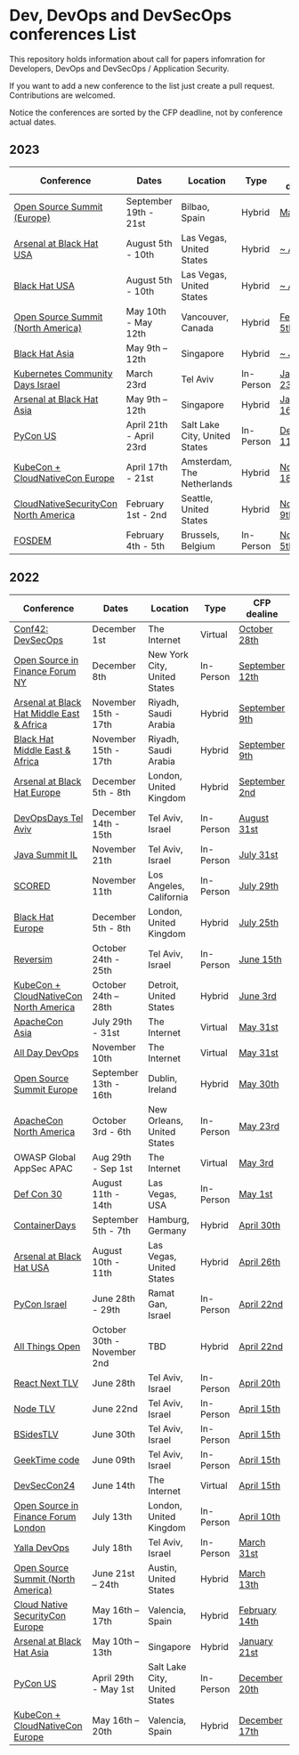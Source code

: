 
# Dev, DevOps and DevSecOps conferences List
This repository holds information about call for papers infomration for Developers, DevOps and DevSecOps / Application Security.

If you want to add a new conference to the list just create a pull request. Contributions are welcomed.

Notice the conferences are sorted by the CFP deadline, not by conference actual dates. 

## 2023
| Conference | Dates | Location | Type | CFP dealine  |
| --- | --- | --- | --- | ---  |
| [Open Source Summit (Europe)](https://events.linuxfoundation.org/open-source-summit-north-america/) | September 19th - 21st | Bilbao, Spain | Hybrid| [May 2nd](https://events.linuxfoundation.org/open-source-summit-europe/program/cfp/) |
| [Arsenal at Black Hat USA](https://www.blackhat.com/us-23/arsenal-overview.html) | August 5th - 10th | Las Vegas, United States | Hybrid| [~ April](https://usa-arsenal-cfp.blackhat.com/) |
| [Black Hat USA](https://www.blackhat.com/us-23/) | August 5th - 10th | Las Vegas, United States | Hybrid| [~ April](https://www.blackhat.com/us-23/call-for-papers.html/) |
| [Open Source Summit (North America)](https://events.linuxfoundation.org/open-source-summit-north-america/) | May 10th - May 12th| Vancouver, Canada | Hybrid| [February 5th](https://events.linuxfoundation.org/open-source-summit-north-america/program/cfp/) |
| [Black Hat Asia](https://www.blackhat.com/asia-23) | May 9th – 12th | Singapore | Hybrid| [~ January](https://www.blackhat.com/asia-23/call-for-papers.html) |
| [Kubernetes Community Days Israel](https://community.cncf.io/events/details/cncf-kcd-israel-2023-presents-kcd-israel-2023/) | March 23rd | Tel Aviv | In-Person | [January 23rd](https://kcd.smapply.io/prog/kubernetes_community_days_israel_2023/) |
| [Arsenal at Black Hat Asia](https://www.blackhat.com/asia-23/arsenal-overview.html) | May 9th – 12th | Singapore | Hybrid| [January 16th](https://asia-arsenal-cfp.blackhat.com/) |
| [PyCon US](https://us.pycon.org/) | April 21th - April 23rd | Salt Lake City, United States | In-Person | [December 11th](https://us.pycon.org/2023/speaking/talks/) |
| [KubeCon + CloudNativeCon Europe](https://events.linuxfoundation.org/kubecon-cloudnativecon-europe/) | April 17th - 21st | Amsterdam, The Netherlands | Hybrid| [November 18th](https://events.linuxfoundation.org/kubecon-cloudnativecon-europe/program/cfp/) |
| [CloudNativeSecurityCon North America](https://events.linuxfoundation.org/cloudnativesecuritycon-north-america/) | February 1st - 2nd | Seattle, United States | Hybrid| [November 9th](https://events.linuxfoundation.org/cloudnativesecuritycon-north-america/program/cfp/) |
| [FOSDEM](https://fosdem.org/2023) | February 4th - 5th | Brussels, Belgium | In-Person | [November 5th](https://fosdem.org/2023/news/2022-09-29-call_for_devrooms/) |


## 2022
| Conference | Dates | Location | Type | CFP dealine  |
| --- | --- | --- | --- | ---  |
| [Conf42: DevSecOps](https://www.conf42.com/devsecops2022) | December 1st | The Internet | Virtual | [October 28th](https://www.papercall.io/conf42-devsecops-2022)
| [Open Source in Finance Forum NY](https://events.linuxfoundation.org/open-source-finance-forum-new-york/) | December 8th | New York City, United States | In-Person | [September 12th](https://events.linuxfoundation.org/open-source-finance-forum-new-york/program/cfp/) |
| [Arsenal at Black Hat Middle East & Africa](https://blackhatmea.com/blackhat-arsenal) | November 15th - 17th | Riyadh, Saudi Arabia | Hybrid| [September 9th](https://blackhatmea.awardsplatform.com/) |
| [Black Hat Middle East & Africa](https://blackhatmea.com/) | November 15th - 17th | Riyadh, Saudi Arabia | Hybrid| [September 9th](https://blackhatmea.awardsplatform.com/) |
| [Arsenal at Black Hat Europe](https://www.blackhat.com/eu-22/arsenal-overview.html) | December 5th - 8th | London, United Kingdom | Hybrid| [September 2nd](https://europe-arsenal-cfp.blackhat.com/) |
| [DevOpsDays Tel Aviv](https://tlvcommunity.dev/devopsdays.html) | December 14th - 15th | Tel Aviv, Israel | In-Person | [August 31st](https://sessionize.com/devopsdays-tel-aviv-2022/) |
| [Java Summit IL](http://www.javasummitil.com/) | November 21th | Tel Aviv, Israel | In-Person | [July 31st](https://sessionize.com/javasummit-il-22) |
| [SCORED](https://scored.dev/workshop_information/) | November 11th | Los Angeles, California | In-Person | [July 29th](https://scored2022.hotcrp.com/) |
| [Black Hat Europe](https://www.blackhat.com/eu-22/arsenal-overview.html) | December 5th - 8th | London, United Kingdom | Hybrid| [July 25th](https://www.blackhat.com/eu-22/call-for-papers.html) |
| [Reversim](https://summit2022.reversim.com) | October 24th - 25th | Tel Aviv, Israel | In-Person | [June 15th](https://sessionize.com/reversim-summit-2022/) |
| [KubeCon + CloudNativeCon North America](https://events.linuxfoundation.org/kubecon-cloudnativecon-north-america/) | October 24th – 28th | Detroit, United States | Hybrid| [June 3rd](https://events.linuxfoundation.org/kubecon-cloudnativecon-north-america/program/cfp/) |
| [ApacheCon Asia](https://www.apachecon.com/) | July 29th - 31st | The Internet | Virtual | [May 31st](https://apachecon.com/acasia2022/cfp.html) |
| [All Day DevOps](https://www.alldaydevops.com/) | November 10th | The Internet | Virtual | [May 31st](https://sessionize.com/2022-all-day-devops/) |
| [Open Source Summit Europe](https://events.linuxfoundation.org/open-source-summit-europe/) | September 13th - 16th | Dublin, Ireland | Hybrid | [May 30th](https://events.linuxfoundation.org/open-source-summit-europe/program/cfp) |
| [ApacheCon North America](https://www.apachecon.com/) | October 3rd - 6th | New Orleans, United States | In-Person | [May 23rd](https://www.apachecon.com/acna2022/cfp.html) |
| OWASP Global AppSec APAC | Aug 29th - Sep 1st | The Internet | Virtual | [May 3rd](https://owasp.submittable.com/submit/221206/2022-virtual-global-appsec-apac-cft) |
| [Def Con 30](https://defcon.org/) | August 11th - 14th | Las Vegas, USA | In-Person | [May 1st](https://defcon.org/html/defcon-30/dc-30-cfp.html) |
| [ContainerDays](https://www.containerdays.io/) | September 5th - 7th | Hamburg, Germany | Hybrid | [April 30th](https://sessionize.com/containerdays-2022/) |
| [Arsenal at Black Hat USA](https://www.blackhat.com/us-22/arsenal-overview.html) | August 10th - 11th | Las Vegas, United States | Hybrid| [April 26th](https://usa-arsenal-cfp.blackhat.com/) |
| [PyCon Israel](https://pycon.org.il/2022/) | June 28th - 29th | Ramat Gan, Israel | In-Person | [April 22nd](https://cfp.pycon.org.il/conference2022/cfp) |
| [All Things Open](https://www.allthingsopen.org/) | October 30th - November 2nd | TBD | Hybrid | [April 22nd](https://www.allthingsopen.org/call-for-papers-2022/) |
| [React Next TLV](https://www.react-next.com/) | June 28th | Tel Aviv, Israel | In-Person | [April 20th](https://docs.google.com/forms/d/e/1FAIpQLSe6Y96XYmzgk9kBbE1vk7KeHK45XwQ8FvsM2X0kywSrbe5D7Q/viewform) |
| [Node TLV](https://www.nodetlv.com/) | June 22nd | Tel Aviv, Israel | In-Person | [April 15th](https://forms.gle/ab9nCbpigvqT4bW9A) |
| [BSidesTLV](https://bsidestlv.com/) | June 30th | Tel Aviv, Israel | In-Person | [April 15th](https://cfp.bsidestlv.com/bsidestlv-2022/cfp) |
| [GeekTime code](https://code.geektime.co.il/) | June 09th | Tel Aviv, Israel | In-Person | [April 15th](https://docs.google.com/forms/d/e/1FAIpQLSfH3eWFugcfBnygLfckk9goZpPj2MrHYznhrQus-aWmEm1nBg/viewform) |
| [DevSecCon24](https://www.devseccon.com/events/devseccon24) | June 14th | The Internet | Virtual | [April 15th](https://sessionize.com/devseccon24-2022) |
| [Open Source in Finance Forum London](https://events.linuxfoundation.org/open-source-finance-forum-london/) | July 13th | London, United Kingdom | In-Person | [April 10th](https://events.linuxfoundation.org/open-source-finance-forum-london/program/cfp/) |
| [Yalla DevOps](https://yalla-devops.com/) | July 18th | Tel Aviv, Israel | In-Person | [March 31st](https://sessionize.com/yalladevops-telaviv-2022) |
| [Open Source Summit (North America)](https://events.linuxfoundation.org/open-source-summit-north-america/) | June 21st – 24th | Austin, United States | Hybrid| [March 13th](https://events.linuxfoundation.org/open-source-summit-north-america/program/cfp/) |
| [Cloud Native SecurityCon Europe](https://events.linuxfoundation.org/cloud-native-securitycon-europe/) | May 16th – 17th | Valencia, Spain | Hybrid| [February 14th](https://events.linuxfoundation.org/cloud-native-securitycon-europe/program/cfp/) |
| [Arsenal at Black Hat Asia](https://www.blackhat.com/asia-22/arsenal-overview.html) | May 10th – 13th | Singapore | Hybrid| [January 21st](https://asia-arsenal-cfp.blackhat.com/) |
| [PyCon US](https://us.pycon.org/) | April 29th - May 1st | Salt Lake City, United States | In-Person | [December 20th](https://us.pycon.org/2022/speaking/talks/) | 
| [KubeCon + CloudNativeCon Europe](https://events.linuxfoundation.org/kubecon-cloudnativecon-europe/) | May 16th – 20th | Valencia, Spain | Hybrid| [December 17th](https://events.linuxfoundation.org/kubecon-cloudnativecon-europe/program/cfp/) |
